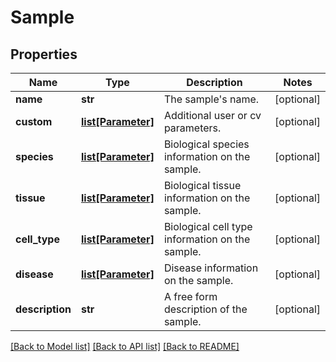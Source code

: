# Sample

## Properties
Name | Type | Description | Notes
------------ | ------------- | ------------- | -------------
**name** | **str** | The sample&#39;s name. | [optional] 
**custom** | [**list[Parameter]**](Parameter.md) | Additional user or cv parameters. | [optional] 
**species** | [**list[Parameter]**](Parameter.md) | Biological species information on the sample. | [optional] 
**tissue** | [**list[Parameter]**](Parameter.md) | Biological tissue information on the sample. | [optional] 
**cell_type** | [**list[Parameter]**](Parameter.md) | Biological cell type information on the sample. | [optional] 
**disease** | [**list[Parameter]**](Parameter.md) | Disease information on the sample. | [optional] 
**description** | **str** | A free form description of the sample. | [optional] 

[[Back to Model list]](../README.md#documentation-for-models) [[Back to API list]](../README.md#documentation-for-api-endpoints) [[Back to README]](../README.md)


